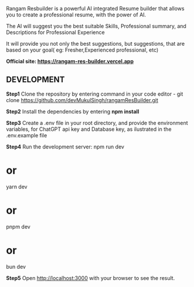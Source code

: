 
Rangam Resbuilder is a powerful AI integrated Resume builder that allows you to create a professional resume, with the power of AI.

The AI will suggest you the best suitable Skills, Professional summary, and Descriptions for Professional Experience

It will provide you not only the best suggestions, but suggestions, that are based on your goal( eg: Fresher,Experienced professional, etc)

**Official site: https://rangam-res-builder.vercel.app**


## DEVELOPMENT

**Step1**
Clone the repository by entering command in your code editor -
git clone https://github.com/devMukulSingh/rangamResBuilder.git

**Step2**
Install the dependencies by entering **npm install**

**Step3**
Create a .env file in your root directory, and provide the environment variables, for ChatGPT api key and Database key,
as ilustrated in the .env.example file

**Step4**
Run the development server:
npm run dev
# or
yarn dev
# or
pnpm dev
# or
bun dev

**Step5**
Open [http://localhost:3000](http://localhost:3000) with your browser to see the result.
